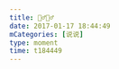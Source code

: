 ```yaml
---
title: 👯‍♂️👯‍♂️
date: 2017-01-17 18:44:49
mCategories: [说说]
type: moment
time: t184449
---
```


<div id="pics-20170117184449"></div>

<script src="/lib/moment/pics.js"></script>
<script>
var data = [
    {"link": "2017-01-17_000003.jpeg", "type": "shuoshuo"},
    {"link": "2017-01-17_000005.jpeg", "type": "shuoshuo"},
    {"link": "2017-01-17_000006.jpeg", "type": "shuoshuo"},
    {"link": "2017-01-17_000007.jpeg", "type": "shuoshuo"},
    {"link": "2017-01-17_000008.jpeg", "type": "shuoshuo"},
    {"link": "2017-01-17_000009.jpeg", "type": "shuoshuo"}
];
picsRender(data, "pics-20170117184449");
</script>
